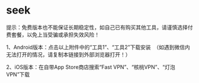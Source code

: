 # seek
提示：免费版本也不能保证长期稳定性，如自己已有购买其他工具，请谨慎选择付费套餐，以免上当受骗或承担失效风险！

1、Android版本：点击以上附件中的“工具1”、“工具2”下载安装  （如遇到微信内无法打开的情况，请复制本链接到外部浏览器打开！）

2、iOS版本：在自带App Store商店搜索“Fast VPN”、“核桃VPN”、“灯泡VPN”下载
